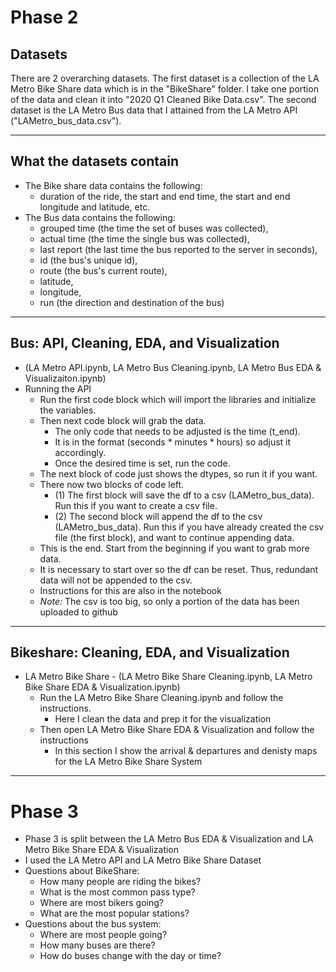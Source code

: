 # Phase 2

## Datasets
There are 2 overarching datasets. 
The first dataset is a collection of the LA Metro Bike Share data which is in the "BikeShare" folder. I take one portion of the data and clean it into "2020 Q1 Cleaned Bike Data.csv".
The second dataset is the LA Metro Bus data that I attained from the LA Metro API ("LAMetro_bus_data.csv").

---

## What the datasets contain
- The Bike share data contains the following: 
  - duration of the ride, the start and end time, the start and end longitude and latitude, etc.
- The Bus data contains the following:
  - grouped time (the time the set of buses was collected),
  - actual time (the time the single bus was collected),
  - last report (the last time the bus reported to the server in seconds),
  - id (the bus's unique id),
  - route (the bus's current route),
  - latitude,
  - longitude,
  - run (the direction and destination of the bus)
  
---  

## Bus: API, Cleaning, EDA, and Visualization
- (LA Metro API.ipynb, LA Metro Bus Cleaning.ipynb, LA Metro Bus EDA & Visualizaiton.ipynb)
- Running the API
  - Run the first code block which will import the libraries and initialize the variables.
  - Then next code block will grab the data.
    - The only code that needs to be adjusted is the time (t_end).
    - It is in the format (seconds * minutes * hours) so adjust it accordingly.
    - Once the desired time is set, run the code.
  - The next block of code just shows the dtypes, so run it if you want.
  - There now two blocks of code left.
    - (1) The first block will save the df to a csv (LAMetro_bus_data). Run this if you want to create a csv file.
    - (2) The second block will append the df to the csv (LAMetro_bus_data). Run this if you have already created the csv file (the first block), and want to continue appending data.
  - This is the end. Start from the beginning if you want to grab more data.
  - It is necessary to start over so the df can be reset. Thus, redundant data will not be appended to the csv.
  - Instructions for this are also in the notebook
  - *Note:* The csv is too big, so only a portion of the data has been uploaded to github
  
---

## Bikeshare: Cleaning, EDA, and Visualization
- LA Metro Bike Share - (LA Metro Bike Share Cleaning.ipynb, LA Metro Bike Share EDA & Visualization.ipynb)
  - Run the LA Metro Bike Share Cleaning.ipynb and follow the instructions.
    - Here I clean the data and prep it for the visualization
  - Then open LA Metro Bike Share EDA & Visualization and follow the instructions
    - In this section I show the arrival & departures and denisty maps for the LA Metro Bike Share System
    
---

# Phase 3
- Phase 3 is split between the LA Metro Bus EDA & Visualization and LA Metro Bike Share EDA & Visualization
- I used the LA Metro API and LA Metro Bike Share Dataset
- Questions about BikeShare:
  - How many people are riding the bikes?
  - What is the most common pass type?
  - Where are most bikers going?
  - What are the most popular stations?
- Questions about the bus system:
  - Where are most people going?
  - How many buses are there?
  - How do buses change with the day or time?
